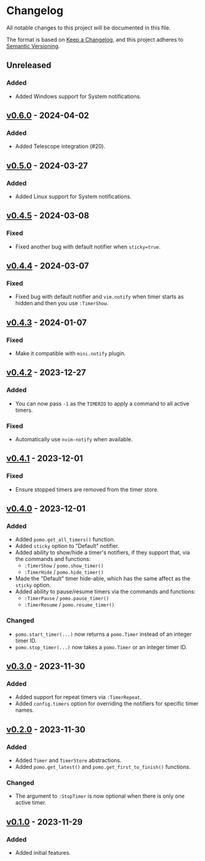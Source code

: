 # Changelog

All notable changes to this project will be documented in this file.

The format is based on [Keep a Changelog](https://keepachangelog.com/en/1.0.0/), and this project adheres to [Semantic Versioning](https://semver.org/spec/v2.0.0.html).

## Unreleased

### Added

- Added Windows support for System notifications.

## [v0.6.0](https://github.com/epwalsh/pomo.nvim/releases/tag/v0.6.0) - 2024-04-02

### Added

- Added Telescope integration (#20).

## [v0.5.0](https://github.com/epwalsh/pomo.nvim/releases/tag/v0.5.0) - 2024-03-27

### Added

- Added Linux support for System notifications.

## [v0.4.5](https://github.com/epwalsh/pomo.nvim/releases/tag/v0.4.5) - 2024-03-08

### Fixed

- Fixed another bug with default notifier when `sticky=true`.

## [v0.4.4](https://github.com/epwalsh/pomo.nvim/releases/tag/v0.4.4) - 2024-03-07

### Fixed

- Fixed bug with default notifier and `vim.notify` when timer starts as hidden and then you use `:TimerShow`.

## [v0.4.3](https://github.com/epwalsh/pomo.nvim/releases/tag/v0.4.3) - 2024-01-07

### Fixed

- Make it compatible with `mini.notify` plugin.

## [v0.4.2](https://github.com/epwalsh/pomo.nvim/releases/tag/v0.4.2) - 2023-12-27

### Added

- You can now pass `-1` as the `TIMERID` to apply a command to all active timers.

### Fixed

- Automatically use `nvim-notify` when available.

## [v0.4.1](https://github.com/epwalsh/pomo.nvim/releases/tag/v0.4.1) - 2023-12-01

### Fixed

- Ensure stopped timers are removed from the timer store.

## [v0.4.0](https://github.com/epwalsh/pomo.nvim/releases/tag/v0.4.0) - 2023-12-01

### Added

- Added `pomo.get_all_timers()` function.
- Added `sticky` option to "Default" notifier.
- Added ability to show/hide a timer's notifiers, if they support that, via the commands and functions:
  - `:TimerShow` / `pomo.show_timer()`
  - `:TimerHide` / `pomo.hide_timer()`
- Made the "Default" timer hide-able, which has the same affect as the `sticky` option.
- Added ability to pause/resume timers via the commands and functions:
  - `:TimerPause` / `pomo.pause_timer()`
  - `:TimerResume` / `pomo.resume_timer()`

### Changed

- `pomo.start_timer(...)` now returns a `pomo.Timer` instead of an integer timer ID.
- `pomo.stop_timer(...)` now takes a `pomo.Timer` or an integer timer ID.

## [v0.3.0](https://github.com/epwalsh/pomo.nvim/releases/tag/v0.3.0) - 2023-11-30

### Added

- Added support for repeat timers via `:TimerRepeat`.
- Added `config.timers` option for overriding the notifiers for specific timer names.

## [v0.2.0](https://github.com/epwalsh/pomo.nvim/releases/tag/v0.2.0) - 2023-11-30

### Added

- Added `Timer` and `TimerStore` abstractions.
- Added `pomo.get_latest()` and `pomo.get_first_to_finish()` functions.

### Changed

- The argument to `:StopTimer` is now optional when there is only one active timer.

## [v0.1.0](https://github.com/epwalsh/pomo.nvim/releases/tag/v0.1.0) - 2023-11-29

### Added

- Added initial features.
